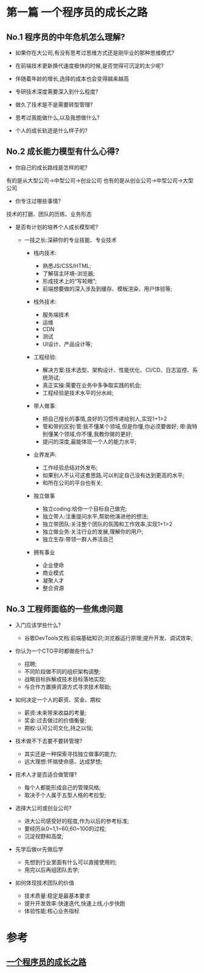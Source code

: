 # 第一篇 一个程序员的成长之路

## No.1 程序员的中年危机怎么理解?

* 如果你在大公司,有没有思考过思维方式还是刚毕业的那种思维模式?

* 在前端技术更新换代速度极快的时候,是否觉得可沉淀的太少呢?

* 伴随着年龄的增长,选择的成本也会变得越来越高

* 专研技术深度需要深入到什么程度?

* 做久了技术是不是需要转型管理?

* 思考过我能做什么,以及我想做什么?

* 个人的成长轨迹是什么样子的?

## No.2 成长能力模型有什么心得?

* 你自己的成长路线是怎样的呢?

有的是从大型公司->中型公司->创业公司
也有的是从创业公司->中型公司->大型公司

* 你专注过哪些事情?

技术的打磨、团队的历练、业务形态

* 是否有计划的培养个人成长模型呢?

  * 一技之长:深耕你的专业技能、专业技术

    * 栈内技术:
      * 熟悉JS/CSS/HTML;
      * 了解宿主环境-浏览器;
      * 形成技术上的“写轮眼”;
      * 前端想要做的深入涉及到缓存、模板渲染、用户体验等;

    * 栈外技术:
      * 服务端技术
      * 运维
      * CDN
      * 测试
      * UI设计、产品设计等;

    * 工程经验:
      * 解决方案:技术选型、架构设计、性能优化、CI/CD、日志监控、系统测试;
      * 真正实操:需要在业务中多争取实践的机会;
      * 工程经验是技术水平的分水岭;

    * 带人做事:
      * 把自己擅长的事情,良好的习惯传递给别人,实现1+1>2
      * 管和带的区别:管:我不懂某个领域,但是你懂,你必须要做好; 带:我特别懂某个领域,你不懂,我教你做的更好;
      * 提问的深度,最能体现一个人的能力水平;

    * 业界发声:
      * 工作经验总结对外发布;
      * 如果别人不认可这套思路,可以判定自己没有达到更高的水平;
      * 和所在公司的平台也有关;

    * 独立做事
      * 独立coding:给你一个目标自己做完;
      * 独立带人:注重提问水平,帮助他演进他的想法;
      * 独立带团队:关注整个团队的氛围和工作效率,实现1+1>2
      * 独立做业务:关注行业的发展,理解你的用户;
      * 独立生存:带领一群人养活自己

    * 拥有事业
      * 企业使命
      * 商业模式
      * 凝聚人才
      * 整合资源

## No.3 工程师面临的一些焦虑问题

* 入门应该学些什么?
  * 谷歌DevTools文档:前端基础知识;浏览器运行原理;提升开发、调试效率;

* 你认为一个CTO平时都做些什么?
  * 招聘;
  * 不同阶段做不同的组织架构调整;
  * 战略目标拆解成技术目标落地实现;
  * 与合作方置换资源方式寻求技术帮助;

* 如何决定一个人的薪资、奖金、期权

  * 薪资:未来带来收益的考量;
  * 奖金:过去做过的价值衡量;
  * 期权:认可公司文化,持之以恒;

* 技术做不下去要不要转管理?

  * 其实还是一种探索寻找独立做事的能力;
  * 远大理想:怀揣使命感、达成梦想;

* 技术人才是否适合做管理?
  * 每个人都能形成自己的管理风格;
  * 取决于个人属于五型人格的考拉型;

* 选择大公司或创业公司?
  * 进大公司感受好的程度,作为以后的参考标准;
  * 要经历从0~1,1~60,60~100的过程;
  * 沉淀视野和高度;

* 先学后做or先做后学
  * 先想到行业里面有什么可以直接使用的;
  * 用完以后再组团队去学;

* 如何体现技术团队的价值
  * 技术质量:稳定是最基本要求
  * 提升开发效率:快速迭代,快速上线,小步快跑
  * 体验性能:核心业务指标

# 参考

## [一个程序员的成长之路](https://mp.weixin.qq.com/s/zWPjfHiYxx0HH9lE99Yijw)


